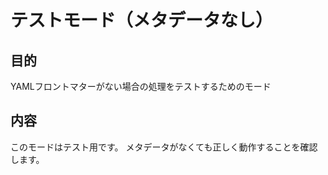# テストモード（メタデータなし）

## 目的
YAMLフロントマターがない場合の処理をテストするためのモード

## 内容
このモードはテスト用です。
メタデータがなくても正しく動作することを確認します。